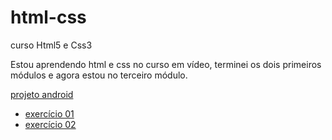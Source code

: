 # html-css 

 curso Html5 e Css3

Estou aprendendo html e css no curso em vídeo, terminei os dois primeiros módulos e agora estou no terceiro módulo.

<a href="https://webertontavares.github.io/projeto-android/" target="_blank">projeto android</a>

<ul>
<li><a href="https://webertontavares.github.io/Html5-Css3/EX01/" target=_blank> exercício 01 </a></li>
<li><a href="https://webertontavares.github.io/Html5-Css3/EX02/" target=_blank> exercício 02 </a></li>

</li>
</ul>